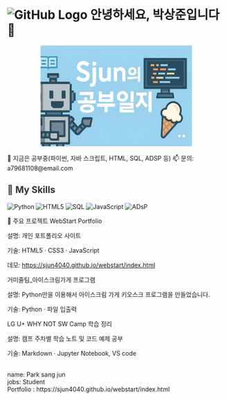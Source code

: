 # <img src="https://github.githubassets.com/images/modules/logos_page/GitHub-Mark.png" alt="GitHub Logo" width="40" height="40" /> 안녕하세요, 박상준입니다 👋

<p align="center">
  <img src="blog_banner.jpg" alt="Cover" width="350" style="max-width: 100%; height: auto;" />
</p>
🔭 지금은 공부중(파이썬, 자바 스크립트, HTML, SQL, ADSP 등)  
📫 문의: a79681108@email.com  

<h2 style="color:#333333;">🚀 My Skills</h2>

![Python](https://img.shields.io/badge/Python-3776AB?logo=python&logoColor=ffffff)
![HTML5](https://img.shields.io/badge/HTML5-E34F26?logo=html5&logoColor=ffffff)
![SQL](https://img.shields.io/badge/SQL-336791?logo=postgresql&logoColor=white)
![JavaScript](https://img.shields.io/badge/JavaScript-F7DF1E?logo=javascript&logoColor=black)
![ADsP](https://img.shields.io/badge/ADsP-008080?logoColor=white)

🔧 주요 프로젝트
WebStart Portfolio

설명: 개인 포트폴리오 사이트

기술: HTML5 · CSS3 · JavaScript

데모: https://sjun4040.github.io/webstart/index.html

거미줄팀_아이스크림가게 프로그램

설명: Python만을 이용해서 아이스크림 가게 키오스크 프로그램을 만들었습니다.

기술: Python · 파일 입출력

LG U+ WHY NOT SW Camp 학습 정리

설명: 캠프 주차별 학습 노트 및 코드 예제 공부

기술: Markdown · Jupyter Notebook, VS code




<br>
name: Park sang jun<br>
jobs: Student<br>
Portfolio : https://sjun4040.github.io/webstart/index.html<br>


